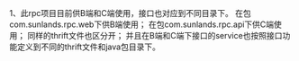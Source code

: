 1、此rpc项目目前供B端和C端使用，接口也对应到不同目录下。
   在包com.sunlands.rpc.web下供B端使用；
   在包com.sunlands.rpc.api下供C端使用；
   同样的thrift文件也区分开；
   并且在B端和C端下接口的service也按照接口功能定义到不同的thrift文件和java包目录下。
   